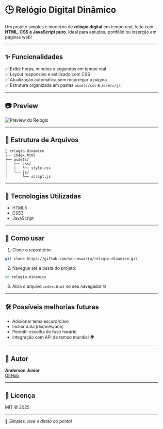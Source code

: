 
# 🕒 Relógio Digital Dinâmico

Um projeto simples e moderno de **relógio digital** em tempo real, feito com **HTML, CSS e JavaScript puro**. Ideal para estudos, portfólio ou inserção em páginas web!

---

## ✨ Funcionalidades

✅ Exibe horas, minutos e segundos em tempo real  
✅ Layout responsivo e estilizado com CSS  
✅ Atualização automática sem recarregar a página  
✅ Estrutura organizada em pastas `assets/css` e `assets/js`

---

## 📷 Preview

![Preview do Relógio](./assets/img/preview.png) <!-- Substitua com o caminho real se desejar mostrar a imagem -->

---

## 📁 Estrutura de Arquivos

```
📁 relogio-dinamico
├── index.html
├── assets/
│   ├── css/
│   │   └── style.css
│   └── js/
│       └── script.js
```

---

## 🧪 Tecnologias Utilizadas

- HTML5  
- CSS3  
- JavaScript

---

## 🚀 Como usar

1. Clone o repositório:

```bash
git clone https://github.com/seu-usuario/relogio-dinamico.git
```

2. Navegue até a pasta do projeto:

```bash
cd relogio-dinamico
```

3. Abra o arquivo `index.html` no seu navegador 🌐

---

## 🛠️ Possíveis melhorias futuras

- Adicionar tema escuro/claro  
- Incluir data (dia/mês/ano)  
- Permitir escolha de fuso horário  
- Integração com API de tempo mundial 🌍

---

## 🙋 Autor

**Anderson Junior**  
[GitHub](https://github.com/AndersonJunior95)

---

## 🧾 Licença

MIT © 2025

---

🧠 _Simples, leve e direto ao ponto!_
